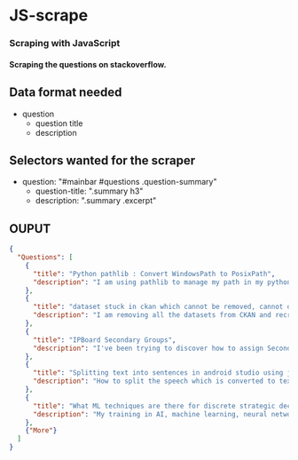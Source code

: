 # JS-scrape
### Scraping with JavaScript
#### Scraping the questions on stackoverflow.



## Data format needed
- question
  - question title
  - description

## Selectors wanted for the scraper
- question: "#mainbar #questions .question-summary"
  - question-title: ".summary h3"
  - description: ".summary .excerpt"


## OUPUT
```JSON
{
  "Questions": [
    {
      "title": "Python pathlib : Convert WindowsPath to PosixPath",
      "description": "I am using pathlib to manage my path in my python project using Path class. When I am using Linux, everything work fine. But on Windows, I have a little issue. At some point in my code, I have to ..."
    },
    {
      "title": "dataset stuck in ckan which cannot be removed, cannot open (404)",
      "description": "I am removing all the datasets from CKAN and recreate them. However, there is one last dataset which I cannot delete. I am using the ckan API to do removal from python. I can search and get the ..."
    },
    {
      "title": "IPBoard Secondary Groups",
      "description": "I've been trying to discover how to assign Secondary Groups through my SSO System. Currently the only thing I currently got this: if ($ssoMember->division->code == \"ME\") { $member->..."
    },
    {
      "title": "Splitting text into sentences in android studio using java",
      "description": "How to split the speech which is converted to text into sentences in android studio using java.I already know that split() method can be used, but here when converting speech to text, there will be no ..."
    },
    {
      "title": "What ML techniques are there for discrete strategic decision problems?",
      "description": "My training in AI, machine learning, neural networks, etc, is a couple of decades out of date. The only ML techniques I know about apply to fairly simple, fixed-sized problems. I'm interested in ..."
    },
    {"More"}
  ]
}

```
